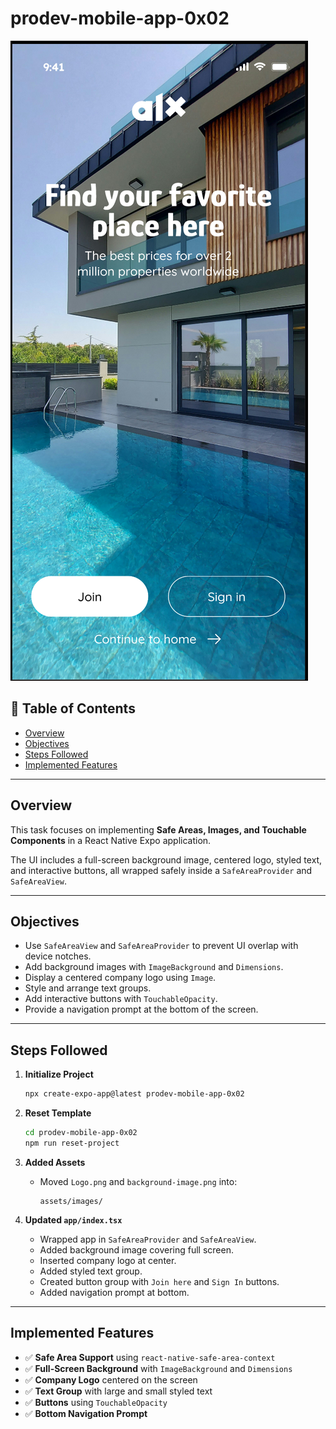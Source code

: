 # prodev-mobile-app-0x02

![Home Screen](./assets/images/screenshot.png)

## 📑 Table of Contents

- [Overview](#overview)
- [Objectives](#objectives)
- [Steps Followed](#steps-followed)
- [Implemented Features](#implemented-features)

---

## Overview

This task focuses on implementing **Safe Areas, Images, and Touchable Components** in a React Native Expo application.

The UI includes a full-screen background image, centered logo, styled text, and interactive buttons, all wrapped safely inside a `SafeAreaProvider` and `SafeAreaView`.

---

## Objectives

- Use `SafeAreaView` and `SafeAreaProvider` to prevent UI overlap with device notches.
- Add background images with `ImageBackground` and `Dimensions`.
- Display a centered company logo using `Image`.
- Style and arrange text groups.
- Add interactive buttons with `TouchableOpacity`.
- Provide a navigation prompt at the bottom of the screen.

---

## Steps Followed

1. **Initialize Project**

   ```bash
   npx create-expo-app@latest prodev-mobile-app-0x02
   ```

2. **Reset Template**

   ```bash
   cd prodev-mobile-app-0x02
   npm run reset-project
   ```

3. **Added Assets**

   - Moved `Logo.png` and `background-image.png` into:

     ```
     assets/images/
     ```

4. **Updated `app/index.tsx`**

   - Wrapped app in `SafeAreaProvider` and `SafeAreaView`.
   - Added background image covering full screen.
   - Inserted company logo at center.
   - Added styled text group.
   - Created button group with `Join here` and `Sign In` buttons.
   - Added navigation prompt at bottom.

---

## Implemented Features

- ✅ **Safe Area Support** using `react-native-safe-area-context`
- ✅ **Full-Screen Background** with `ImageBackground` and `Dimensions`
- ✅ **Company Logo** centered on the screen
- ✅ **Text Group** with large and small styled text
- ✅ **Buttons** using `TouchableOpacity`
- ✅ **Bottom Navigation Prompt**
